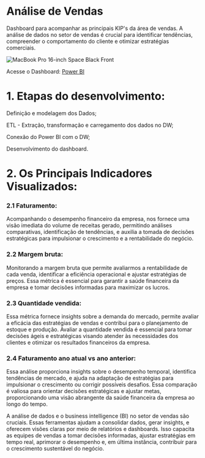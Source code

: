 # Análise de Vendas 
Dashboard para acompanhar as principais KIP's da área de vendas. A análise de dados no setor de vendas é crucial para identificar tendências, compreender o comportamento do cliente e otimizar estratégias comerciais. 

![MacBook Pro 16-inch Space Black Front](https://github.com/mariacdev/Analise-Financeira/assets/134116444/910eb48f-8dc9-4a17-ac37-6c804b85ba19)

Acesse o Dashboard: [Power BI](https://app.powerbi.com/view?r=eyJrIjoiYjY5ZGU1OTItODYwYy00YzM4LTkxYjUtOTRlOTQxM2YwYTdiIiwidCI6ImU1ZDY1OGQ3LWEzNTctNGFjMS1hNzE4LTVjZTA0OWI1NjRlNiJ9)

# 1. Etapas do desenvolvimento:

Definição e modelagem dos Dados;

ETL - Extração, transformação e carregamento dos dados no DW;

Conexão do Power BI com o DW;

Desenvolvimento do dashboard. 

# 2. Os Principais Indicadores Visualizados: 

### 2.1 Faturamento: 
Acompanhando o desempenho financeiro da empresa, nos fornece uma visão imediata do volume de receitas gerado, permitindo análises comparativas, identificação de tendências, e auxilia a tomada de decisões estratégicas para impulsionar o crescimento e a rentabilidade do negócio. 

### 2.2 Margem bruta:
Monitorando a margem bruta que permite avaliarmos a rentabilidade de cada venda, identificar a eficiência operacional e ajustar estratégias de preços. Essa métrica é essencial para garantir a saúde financeira da empresa e tomar decisões informadas para maximizar os lucros. 

### 2.3 Quantidade vendida: 
Essa métrica fornece insights sobre a demanda do mercado, permite avaliar a eficácia das estratégias de vendas e contribui para o planejamento de estoque e produção. Avaliar a quantidade vendida é essencial para tomar decisões ágeis e estratégicas visando atender às necessidades dos clientes e otimizar os resultados financeiros da empresa. 

### 2.4 Faturamento ano atual vs ano anterior: 
Essa análise proporciona insights sobre o desempenho temporal, identifica tendências de mercado, e ajuda na adaptação de estratégias para impulsionar o crescimento ou corrigir possíveis desafios. Essa comparação é valiosa para orientar decisões estratégicas e ajustar metas, proporcionando uma visão abrangente da saúde financeira da empresa ao longo do tempo. 


A análise de dados e o business intelligence (BI) no setor de vendas são cruciais. Essas ferramentas ajudam a consolidar dados, gerar insights, e oferecem visões claras por meio de relatórios e dashboards. Isso capacita as equipes de vendas a tomar decisões informadas, ajustar estratégias em tempo real, aprimorar o desempenho e, em última instância, contribuir para o crescimento sustentável do negócio.
